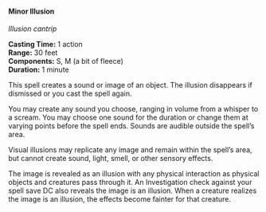 #### Minor Illusion
<!-- TODO Check and tag this spell -->
<!-- markdownlint-disable-next-line no-emphasis-as-heading -->
_Illusion cantrip_

**Casting Time:** 1 action \
**Range:** 30 feet \
**Components:** S, M (a bit of fleece) \
**Duration:** 1 minute

This spell creates a sound or image of an object.
The illusion disappears if dismissed or you cast the spell again.

You may create any sound you choose, ranging in volume from a whisper to a scream.
You may choose one sound for the duration or change them at varying points before the spell ends.
Sounds are audible outside the spell’s area.

Visual illusions may replicate any image and remain within the spell’s area, but cannot create sound, light, smell, or other sensory effects.

The image is revealed as an illusion with any physical interaction as physical objects and creatures pass through it.
An Investigation check against your spell save DC also reveals the image is an illusion.
When a creature realizes the image is an illusion, the effects become fainter for that creature.
